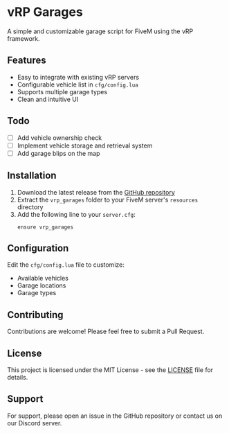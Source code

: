 # vRP Garages

A simple and customizable garage script for FiveM using the vRP framework.

## Features

- Easy to integrate with existing vRP servers
- Configurable vehicle list in `cfg/config.lua`
- Supports multiple garage types
- Clean and intuitive UI

## Todo

- [ ] Add vehicle ownership check
- [ ] Implement vehicle storage and retrieval system
- [ ] Add garage blips on the map

## Installation

1. Download the latest release from the [GitHub repository](https://github.com/yourusername/vrp_garages)
2. Extract the `vrp_garages` folder to your FiveM server's `resources` directory
3. Add the following line to your `server.cfg`:
   ```
   ensure vrp_garages
   ```

## Configuration

Edit the `cfg/config.lua` file to customize:
- Available vehicles
- Garage locations
- Garage types

## Contributing

Contributions are welcome! Please feel free to submit a Pull Request.

## License

This project is licensed under the MIT License - see the [LICENSE](LICENSE) file for details.

## Support

For support, please open an issue in the GitHub repository or contact us on our Discord server.